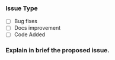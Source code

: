 ### Issue Type
- [ ] Bug fixes
- [ ] Docs improvement
- [ ] Code Added

### Explain in brief the proposed issue.

